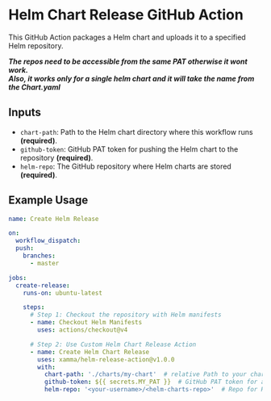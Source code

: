 # Helm Chart Release GitHub Action

This GitHub Action packages a Helm chart and uploads it to a specified Helm repository.  

***The repos need to be accessible from the same PAT otherwise it wont work.***  
***Also, it works only for a single helm chart and it will take the name from the Chart.yaml***  

## Inputs

- `chart-path`: Path to the Helm chart directory where this workflow runs **(required)**.
- `github-token`: GitHub PAT token for pushing the Helm chart to the repository **(required)**.
- `helm-repo`: The GitHub repository where Helm charts are stored **(required)**.

## Example Usage

```yaml
name: Create Helm Release

on:
  workflow_dispatch:
  push:
    branches:
      - master

jobs:
  create-release:
    runs-on: ubuntu-latest

    steps:
      # Step 1: Checkout the repository with Helm manifests
      - name: Checkout Helm Manifests
        uses: actions/checkout@v4

      # Step 2: Use Custom Helm Chart Release Action
      - name: Create Helm Chart Release
        uses: xamma/helm-release-action@v1.0.0
        with:
          chart-path: './charts/my-chart'  # relative Path to your chart directory where your helmfiles are
          github-token: ${{ secrets.MY_PAT }}  # GitHub PAT token for authentication
          helm-repo: '<your-username>/<helm-charts-repo>'  # Repo for Helm charts (format: user/repo)
```